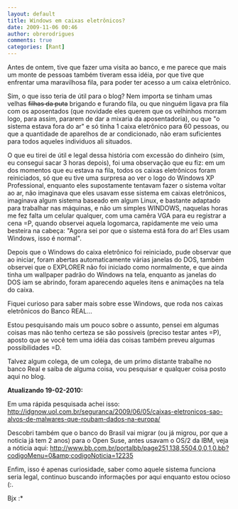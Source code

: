 ```yaml
---
layout: default
title: Windows em caixas eletrônicos?
date: 2009-11-06 00:46
author: obrerodrigues
comments: true
categories: [Rant]
---
```

Antes de ontem, tive que fazer uma visita ao banco, e me parece que mais um monte de pessoas também tiveram essa idéia, por que tive que enfrentar uma maravilhosa fila, para poder ter acesso a um caixa eletrônico.

Sim, o que isso teria de útil para o blog? Nem importa se tinham umas velhas <span style="text-decoration:line-through;">filhas da puta</span> brigando e furando fila, ou que ninguém ligava pra fila com os aposentados (que novidade eles querem que os velhinhos morram logo, para assim, pararem de dar a mixaria da aposentadoria), ou que "o sistema estava fora do ar" e só tinha 1 caixa eletrônico para 60 pessoas, ou que a quantidade de aparelhos de ar condicionado, não eram suficientes para todos aqueles individuos ali situados.

O que eu tirei de útil e legal dessa história com excessão do dinheiro (sim, eu consegui sacar 3 horas depois), foi uma observação que eu fiz: em um dos momentos que eu estava na fila, todos os caixas eletrônicos foram reiniciados, <!--more-->só que eu tive uma surpresa ao ver o logo do Windows XP Professional, enquanto eles supostamente tentavam fazer o sistema voltar ao ar, não imaginava que eles usavam esse sistema em caixas eletrônicos, imaginava algum sistema baseado em algum Linux, e bastante adaptado para trabalhar nas máquinas, e não um simples WINDOWS, naquelas horas me fez falta um celular qualquer, com uma camêra VGA para eu registrar a cena =P, quando observei aquela logomarca, rapidamente me veio uma besteira na cabeça: "Agora sei por que o sistema está fora do ar! Eles usam Windows, isso é normal".

Depois que o Windows do caixa eletrônico foi reiniciado, pude observar que ao iniciar, foram abertas automaticamente várias janelas do DOS, também observei que o EXPLORER não foi iniciado como normalmente, e que ainda tinha um wallpaper padrão do Windows na tela, enquanto as janelas do DOS iam se abrindo, foram aparecendo aqueles itens e animações na tela do caixa.

Fiquei curioso para saber mais sobre esse Windows, que roda nos caixas eletrônicos do Banco REAL...

Estou pesquisando mais um pouco sobre o assunto, pensei em algumas coisas mas não tenho certeza se são possiveis (preciso testar antes =P), aposto que se você tem uma idéia das coisas também preveu algumas possibilidades =D.

Talvez algum colega, de um colega, de um primo distante trabalhe no banco Real e saiba de alguma coisa, vou pesquisar e qualquer coisa posto aqui no blog.

<strong>Atualizando 19-02-2010:</strong>

Em uma rápida pesquisada achei isso: <a href="http://idgnow.uol.com.br/seguranca/2009/06/05/caixas-eletronicos-sao-alvos-de-malwares-que-roubam-dados-na-europa/" target="_blank">http://idgnow.uol.com.br/seguranca/2009/06/05/caixas-eletronicos-sao-alvos-de-malwares-que-roubam-dados-na-europa/</a>

Descobri também que o banco do Brasil vai migrar (ou já migrou, por que a noticia já tem 2 anos) para o Open Suse, antes usavam o OS/2 da IBM, veja a nóticia aqui: <a href="http://www.bb.com.br/portalbb/page251,138,5504,0,0,1,0.bb?codigoMenu=0&amp;codigoNoticia=12235" target="_blank">http://www.bb.com.br/portalbb/page251,138,5504,0,0,1,0.bb?codigoMenu=0&amp;codigoNoticia=12235</a>

Enfim, isso é apenas curiosidade, saber como aquele sistema funciona seria legal, continuo buscando informações por aqui enquanto estou ocioso (:.

Bjx :*
